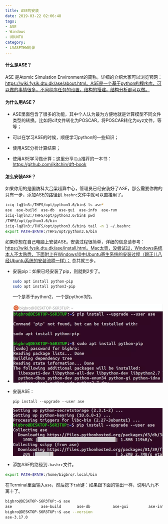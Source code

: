 ```yaml
---
title: ASE的安装
date: 2019-03-22 02:06:48
tags: 
- ASE
- Windows
- UBUNTU
category:
- LVASPTHW附录
---
```


#### 什么是ASE？

ASE 是Atomic Simulation Environment的简称。详细的介绍大家可以浏览官网：https://wiki.fysik.dtu.dk/ase/about.html。ASE是一个基于python的程序库，可以做的事情很多，不同程序任务的设置，结构的搭建，结构分析都可以做。

#### 为什么用ASE？

* ASE里面包含了很多的功能，其中个人认为最为方便地就是计算模型不同文件类型的转换。比如将cif文件转化为POSCAR，将POSCAR转化为xyz文件，等等；

* 可以在学习ASE的时候，顺便学习python的一些知识；

* 使用ASE分析计算结果；
* 使用ASE学习做计算；这里分享`江山`推荐的一本书：https://github.com/jkitchin/dft-book

#### 怎么安装ASE？

如果你用的是国防科大吕梁超算中心，管理员已经安装好了ASE，那么需要你做的只有一步，添加ASE的路径到`.bashrc`文件中就可以直接用了。

```bash
iciq-lq@ln3:/THFS/opt/python3.6/bin$ ls ase*
ase  ase-build  ase-db  ase-gui  ase-info  ase-run
iciq-lq@ln3:/THFS/opt/python3.6/bin$ pwd
/THFS/opt/python3.6/bin
iciq-lq@ln3:/THFS/opt/python3.6/bin$ tail -n 1 ~/.bashrc
export PATH=$PATH:/THFS/opt/python3.6/bin
```

如果你想在自己电脑上安装ASE。安装过程很简单，详细的信息请参考：https://wiki.fysik.dtu.dk/ase/install.html。Mac太贵，没尝试过，Windows系统本人不太熟悉，下面附上在Windows10中Ubuntu寄生系统的安装过程（跟正儿八经Ubuntu系统的安装流程一样）； 总共就三步。

* 安装pip：如果已经安装了pip，则就剩2步了。

  ```bash
  sudo apt install python-pip
  sudo apt install python3-pip
  ```

  一个是基于python2，一个是python3的。

* ![](A13_ase_install/a13-1.png)

  

* 安装ASE：

  ```
  pip install --upgrade --user ase
  ```

  ![](A13_ase_install/a13-2.png)

* 添加ASE的路径到`.bashrc`文件。

```bash
export PATH=$PATH:/home/bigbro/.local/bin
```

在Terminal里面输入`ase`，然后摁下`tab`键：如果跟下面的输出一样，说明八九不离十了。

```bash
bigbro@DESKTOP-S6R3TUP:~$ ase
ase             ase-build       ase-db          ase-gui         ase-info        ase-run         ase_figures.sh  aselite.py      aselite.pyc
bigbro@DESKTOP-S6R3TUP:~$ ase --version
ase-3.17.0
```

